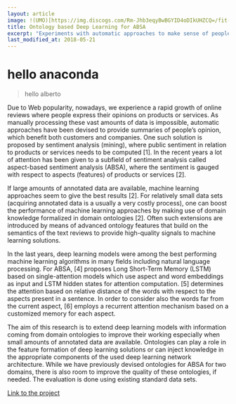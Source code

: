 ```yaml
---
layout: article
image: !(UMO)[https://img.discogs.com/Rm-Jhb3eqyBwBGYID4oDIkUHZCQ=/fit-in/300x300/filters:strip_icc():format(jpeg):mode_rgb():quality(40)/discogs-images/R-4245199-1424373312-2117.jpeg.jpg]
title: Ontology based Deep Learning for ABSA
excerpt: "Experiments with automatic approaches to make sense of people's opinions."
last_modified_at: 2018-05-21
---
```


# hello anaconda
> hello alberto

Due to Web popularity, nowadays, we experience a rapid growth of online reviews where people express their opinions on products or services. As manually processing these vast amounts of data is impossible, automatic approaches have been devised to provide summaries of people’s opinion, which benefit both customers and companies. One such solution is proposed by sentiment analysis (mining), where public sentiment in relation to products or services needs to be computed [1]. In the recent years a lot of attention has been given to a subfield of sentiment analysis called aspect-based sentiment analysis (ABSA), where the sentiment is gauged with respect to aspects (features) of products or services [2]. 
 
If large amounts of annotated data are available, machine learning approaches seem to give the best results [2]. For relatively small data sets (acquiring annotated data is a usually a very costly process), one can boost the performance of machine learning approaches by making use of domain knowledge formalized in domain ontologies [2]. Often such extensions are introduced by means of advanced ontology features that build on the semantics of the text reviews to provide high-quality signals to machine learning solutions. 
 
In the last years, deep learning models were among the best performing machine learning algorithms in many fields including natural language processing. For ABSA, [4] proposes Long Short-Term Memory (LSTM) based on single-attention models which use aspect and word embeddings as input and LSTM hidden states for attention computation. [5] determines the attention based on relative distance of the words with respect to the aspects present in a sentence. In order to consider also the words far from the current aspect, [6] employs a recurrent attention mechanism based on a customized memory for each aspect. 
 
The aim of this research is to extend deep learning models with information coming from domain ontologies to improve their working especially when small amounts of annotated data are available. Ontologies can play a role in the feature formation of deep learning solutions or can inject knowledge in the appropriate components of the used deep learning network architecture. While we have previously devised ontologies for ABSA for two domains, there is also room to improve the quality of these ontologies, if needed. The evaluation is done using existing standard data sets. 

[Link to the project](https://github.com/AlbertoPaz/ABSA-PyTorch/blob/master/README.md)
